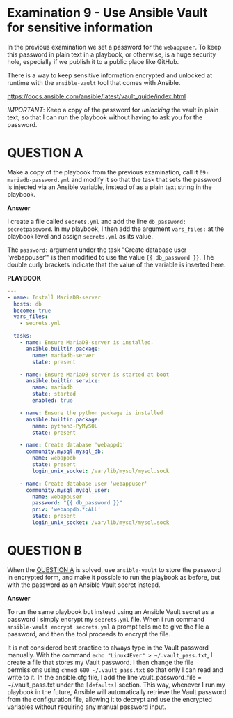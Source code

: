 # Examination 9 - Use Ansible Vault for sensitive information

In the previous examination we set a password for the `webappuser`. To keep this password
in plain text in a playbook, or otherwise, is a huge security hole, especially
if we publish it to a public place like GitHub.

There is a way to keep sensitive information encrypted and unlocked at runtime with the
`ansible-vault` tool that comes with Ansible.

https://docs.ansible.com/ansible/latest/vault_guide/index.html

*IMPORTANT*: Keep a copy of the password for _unlocking_ the vault in plain text, so that
I can run the playbook without having to ask you for the password.

# QUESTION A

Make a copy of the playbook from the previous examination, call it `09-mariadb-password.yml`
and modify it so that the task that sets the password is injected via an Ansible variable,
instead of as a plain text string in the playbook.

**Answer**

I create a file called `secrets.yml` and add the line `db_password: secretpassword`.
In my playbook, I then add the argument `vars_files:` at the playbook level and assign `secrets.yml` as its value.

The `password:` argument under the task "Create database user 'webappuser'" is then modified to use the value `{{ db_password }}`.
The double curly brackets indicate that the value of the variable is inserted here. 

**PLAYBOOK**
```yaml
---
- name: Install MariaDB-server
  hosts: db
  become: true
  vars_files:
    - secrets.yml

  tasks:
    - name: Ensure MariaDB-server is installed.
      ansible.builtin.package:
        name: mariadb-server
        state: present

    - name: Ensure MariaDB-server is started at boot
      ansible.builtin.service:
        name: mariadb
        state: started
        enabled: true

    - name: Ensure the python package is installed
      ansible.builtin.package:
        name: python3-PyMySQL
        state: present

    - name: Create database 'webappdb'
      community.mysql.mysql_db:
        name: webappdb
        state: present
        login_unix_socket: /var/lib/mysql/mysql.sock

    - name: Create database user 'webappuser'
      community.mysql.mysql_user:
        name: webappuser
        password: "{{ db_password }}"
        priv: 'webappdb.*:ALL'
        state: present
        login_unix_socket: /var/lib/mysql/mysql.sock

```


# QUESTION B

When the [QUESTION A](#question-a) is solved, use `ansible-vault` to store the password in encrypted
form, and make it possible to run the playbook as before, but with the password as an
Ansible Vault secret instead.

**Answer**

To run the same playbook but instead using an Ansible Vault secret as a password i simply encrypt my `secrets.yml` file. When i run command `ansible-vault encrypt secrets.yml` a prompt tells me to give the file a password, and then the tool proceeds to encrypt the file. 

It is not considered best practice to always type in the Vault password manually. With the command `echo "Linux4Ever" > ~/.vault_pass.txt`, I create a file that stores my Vault password. I then change the file permissions using `chmod 600 ~/.vault_pass.txt` so that only I can read and write to it. In the ansible.cfg file, I add the line vault_password_file = ~/.vault_pass.txt under the `[defaults]` section. This way, whenever I run my playbook in the future, Ansible will automatically retrieve the Vault password from the configuration file, allowing it to decrypt and use the encrypted variables without requiring any manual password input. 